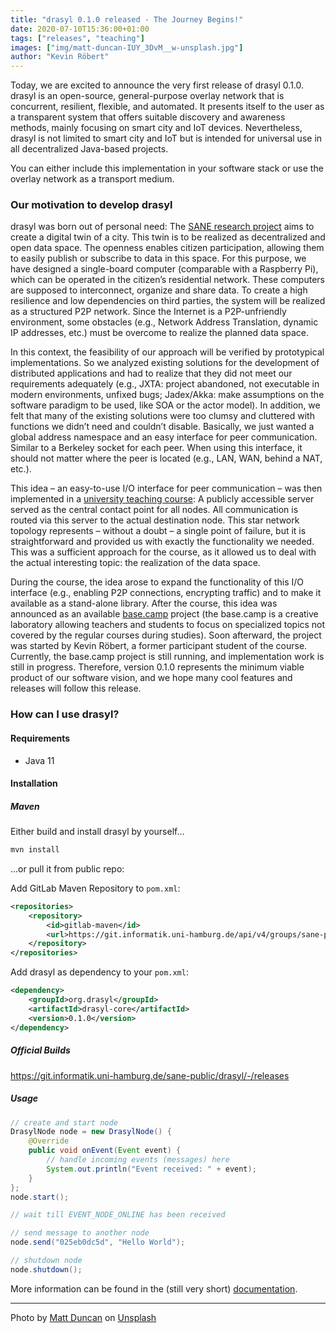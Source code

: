 ```yaml
---
title: "drasyl 0.1.0 released - The Journey Begins!"
date: 2020-07-10T15:36:00+01:00
tags: ["releases", "teaching"]
images: ["img/matt-duncan-IUY_3DvM__w-unsplash.jpg"]
author: "Kevin Röbert"
---
```


Today, we are excited to announce the very first release of drasyl 0.1.0.
drasyl is an open-source, general-purpose overlay network that is concurrent, resilient, flexible, and automated. It presents itself to the user as a transparent system that offers suitable discovery and awareness methods, mainly focusing on smart city and IoT devices.
Nevertheless, drasyl is not limited to smart city and IoT but is intended for universal use in all decentralized Java-based projects.

<!--more-->

You can either include this implementation in your software stack or use the overlay network as a transport medium.

### Our motivation to develop drasyl

drasyl was born out of personal need:
The [SANE research project](https://sane.city) aims to create a digital twin of a city. This twin is to be realized as decentralized and open data space. The openness enables citizen participation, allowing them to easily publish or subscribe to data in this space. For this purpose, we have designed a single-board computer (comparable with a Raspberry Pi), which can be operated in the citizen’s residential network. These computers are supposed to interconnect, organize and share data. To create a high resilience and low dependencies on third parties, the system will be realized as a structured P2P network. Since the Internet is a P2P-unfriendly environment, some obstacles (e.g., Network Address Translation, dynamic IP addresses, etc.) must be overcome to realize the planned data space.

In this context, the feasibility of our approach will be verified by prototypical implementations. So we analyzed existing solutions for the development of distributed applications and had to realize that they did not meet our requirements adequately (e.g., JXTA: project abandoned, not executable in modern environments, unfixed bugs; Jadex/Akka: make assumptions on the software paradigm to be used, like SOA or the actor model). In addition, we felt that many of the existing solutions were too clumsy and cluttered with functions we didn’t need and couldn’t disable. Basically, we just wanted a global address namespace and an easy interface for peer communication. Similar to a Berkeley socket for each peer. When using this interface, it should not matter where the peer is located (e.g., LAN, WAN, behind a NAT, etc.).

This idea – an easy-to-use I/O interface for peer communication – was then implemented in a [university teaching course](https://vsis-www.informatik.uni-hamburg.de/vsis/teaching/coursekvv/491): A publicly accessible server served as the central contact point for all nodes. All communication is routed via this server to the actual destination node. This star network topology represents – without a doubt – a single point of failure, but it is straightforward and provided us with exactly the functionality we needed. This was a sufficient approach for the course, as it allowed us to deal with the actual interesting topic: the realization of the data space.

During the course, the idea arose to expand the functionality of this I/O interface (e.g., enabling P2P connections, encrypting traffic) and to make it available as a stand-alone library. After the course, this idea was announced as an available [base.camp](https://www.inf.uni-hamburg.de/en/inst/basecamp.html) project (the base.camp is a creative laboratory allowing teachers and students to focus on specialized topics not covered by the regular courses during studies). Soon afterward, the project was started by Kevin Röbert, a former participant student of the course.
Currently, the base.camp project is still running, and implementation work is still in progress. Therefore, version 0.1.0 represents the minimum viable product of our software vision, and we hope many cool features and releases will follow this release.

### How can I use drasyl?

#### Requirements

* Java 11

#### Installation

##### Maven

Either build and install drasyl by yourself...
```bash
mvn install
```

...or pull it from public repo:

Add GitLab Maven Repository to `pom.xml`:
```xml
<repositories>
    <repository>
        <id>gitlab-maven</id>
        <url>https://git.informatik.uni-hamburg.de/api/v4/groups/sane-public/-/packages/maven</url>
    </repository>
</repositories>
```

Add drasyl as dependency to your `pom.xml`:
```xml
<dependency>
    <groupId>org.drasyl</groupId>
    <artifactId>drasyl-core</artifactId>
    <version>0.1.0</version>
</dependency>
```

##### Official Builds

https://git.informatik.uni-hamburg.de/sane-public/drasyl/-/releases

##### Usage

```java
// create and start node
DrasylNode node = new DrasylNode() {
    @Override
    public void onEvent(Event event) {
        // handle incoming events (messages) here
        System.out.println("Event received: " + event);
    }
};
node.start();

// wait till EVENT_NODE_ONLINE has been received

// send message to another node
node.send("025eb0dc5d", "Hello World");

// shutdown node
node.shutdown();
```

More information can be found in the (still very short) [documentation](https://git.informatik.uni-hamburg.de/sane-public/drasyl/blob/v0.1.0/doc/README.md).

---

Photo by [Matt Duncan](https://unsplash.com/@foxxmd) on [Unsplash](https://unsplash.com/)